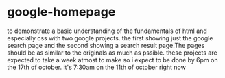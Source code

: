 # google-homepage 
to demonstrate a basic understanding of the fundamentals of html and especially css with two google projects. the first showing just the google search page and the second showing a search result page.The pages should be as similar to the originals as much as pssible. these projects are expected to take a week atmost to make so i expect to be done by 6pm on the 17th of october. it's 7:30am on the 11th of october right now

